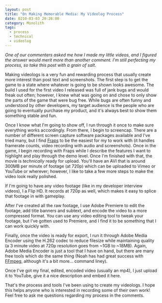 ```yaml
---
layout: post
title: "On Making Memorable Media: My Videolog Process"
date: 0210-03-03 20:28:00
category: Monolith
tags:
  - process
  - technical
  - videolog
---
```


_One of our commenters asked me how I made my little videos, and I figured the answer would merit more than another comment. I'm still perfecting my process, so take this post with a grain of salt._

Making videologs is a very fun and rewarding process that usually create more interest than post text and screenshots. The first step is to get the game to a state where whatever is going to be shown looks awesome. The build I used for the first video I released was full of jank bugs and would freak out often; however, I knew what was going on and chose to only show the parts of the game that were bug free. While bugs are often funny and understood by other developers, my target audience is the people who are going to eventually purchase my product, and it's always best to show them something stable and fun.

<!--more-->

Once I know what I'm going to show off, I run through it once to make sure everything works accordingly. From there, I begin to screencap. There are a number of different screen capture software packages available and I've tried many, but I find [Fraps](http://www.fraps.com/) to be the easiest for my to work with (it handles framerate counts, video recording with audio and screenshots). Once in the game, I begin recording with Fraps while I describe the features I want to highlight and play through the demo level. Once I'm finished with that, the movie is _technically_ ready for upload. You'll have an AVI that is around 300MB per minute of footage (at 720p) which can be uploaded to Vimeo or YouTube or wherever; however, I like to take a few more steps to make the video look really polished.

If I'm going to have any video footage (like in my developer interview videos), I a Flip HD. It records at 720p as well, which makes it easy to splice that footage in with gameplay.

After I've created all the raw footage, I use Adobe Premiere to edit the footage, add title banners and subtext, and encode the video to a more compressed format. You can use any video editing tool to tweak your footage, but I've gotten used to Premiere, and I find it to be something that I can work quickly with.

Finally, once the video is ready for export, I run it through Adobe Media Encoder using the H.262 codec to reduce filesize while maintaining quality (a 3 minute video at 720p resolution goes from ~1GB to ~18MB). Again, Adobe Media Encoder is just a tool that I have on hand, but there are many free tools which do the same thing (Noah has had great success with [FFmpeg](http://www.ffmpeg.org/), although it's a bit more... command liney).

Once I've got my final, edited, encoded video (usually an mp4), I just upload it to YouTube, give it a nice description and embed it here.

That's the process and tools I've been using to create my videologs. I hope this helps anyone who is interested in recording some of their own work! Feel free to ask me questions regarding my process in the comments.

